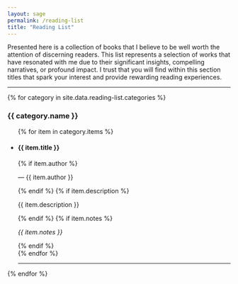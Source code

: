 ```yaml
---
layout: sage
permalink: /reading-list
title: "Reading List"
---
```


Presented here is a collection of books that I believe to be well worth the attention of discerning readers. This list represents a selection of works that have resonated with me due to their significant insights, compelling narratives, or profound impact. I trust that you will find within this section titles that spark your interest and provide rewarding reading experiences.

---

<section class="reading-list">
  {% for category in site.data.reading-list.categories %}
    <div class="reading-category">
      <h3 class="category-heading">{{ category.name }}</h3>
      <ul class="reading-items">
        {% for item in category.items %}
          <li class="reading-item">
            <h4 class="reading-title">{{ item.title }}</h4>
            {% if item.author %}
              <p class="reading-author">&mdash; {{ item.author }}</p>
            {% endif %}
            {% if item.description %}
              <p class="reading-description">{{ item.description }}</p>
            {% endif %}
            {% if item.notes %}
              <p class="reading-notes"><em>{{ item.notes }}</em></p>
            {% endif %}
          </li>
        {% endfor %}
            <hr>
      </ul>
    </div>
  {% endfor %}
</section>

